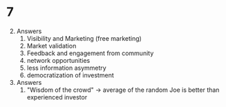 # 7 
2) Answers 
	1) Visibility and Marketing (free marketing)
	2) Market validation 
	3) Feedback and engagement from community
	4) network opportunities 
	5) less information asymmetry
	6) democratization of investment
3) Answers
	1) "Wisdom of the crowd" -> average of the random Joe is better than experienced investor